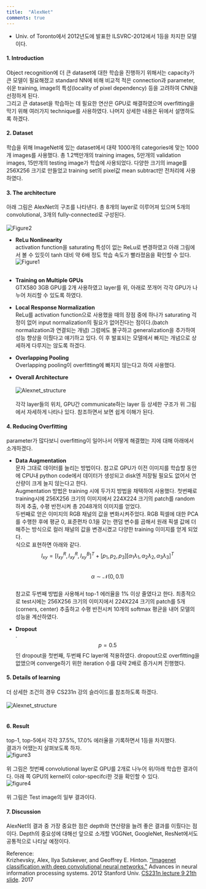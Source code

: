 ```yaml
---
title:  "AlexNet"
comments: true
---
```


- Univ. of Toronto에서 2012년도에 발표한 ILSVRC-2012에서 1등을 차지한 모델이다.

#### 1. Introduction <br>
Object recognition에 더 큰 dataset에 대한 학습을 진행하기 위해서는 capacity가 큰 모델이 필요해졌고
standard NN에 비해 비교적 적은 connection과 parameter, 쉬운 training, image의 특성(locality of pixel dependency) 등을 고려하여
CNN을 선정하게 된다. <br>
그리고 큰 dataset을 학습하는 데 필요한 연산은 GPU로 해결하였으며 overfitting을 막기 위해 여러가지 technique를 사용하였다.
나머지 상세한 내용은 뒤에서 설명하도록 하겠다.

#### 2. Dataset <br>
학습을 위해 ImageNet에 있는 dataset에서 대략 1000개의 categories에 맞는 1000개 images를 사용했다.
총 1.2백만개의 training images, 5만개의 validation images, 15만개의 testing image가 학습에 사용되었다.
다양한 크기의 image를 256X256 크기로 만들었고 training set의 pixel값 mean subtract만 전처리에 사용하였다.

#### 3. The architecture <br>
아래 그림은 AlexNet의 구조를 나타낸다. 총 8개의 layer로 이루어져 있으며 5개의 convolutional, 3개의 fully-connected로 구성된다. <br><br>
![Figure2](https://chaosmail.github.io/images/deep-learning/alexnet.png)

  - **ReLu Nonlinearity** <br>
  activation function을 saturating 특성이 없는 ReLu로 변경하였고 아래 그림에서 볼 수 있듯이
  tanh 대비 약 6배 정도 학습 속도가 빨라졌음을 확인할 수 있다.
  ![Figure1](http://images.cnitblog.com/blog2015/678029/201504/280120355838911.png) <br><br>

  - **Training on Multiple GPUs** <br>
  GTX580 3GB GPU를 2개 사용하였고 layer를 위, 아래로 쪼개어 각각 GPU가 나누어 처리할 수 있도록 하였다.

  - **Local Response Normalization** <br>
  ReLu를 activation function으로 사용했을 때의 장점 중에 하나가 saturating 걱정이 없어 input normalization의 필요가 없어진다는
  점이다.(batch normalization과 연결되는 개념) 그럼에도 불구하고 generalization을 추가하여 성능 향상을 이뤘다고 얘기하고 있다.
  이 후 발표되는 모델에서 빠지는 개념으로 상세하게 다루지는 않도록 하겠다.

  - **Overlapping Pooling** <br>
  Overlapping pooling이 overfitting에 빠지지 않는다고 하여 사용했다.

  - **Overall Architecture** <br><br>
  ![Alexnet_structure](https://kymkh0902.github.io/images/alexnet.PNG) <br><br>
  각각 layer들의 위치, GPU간 communicate하는 layer 등 상세한 구조가 위 그림에서 자세하게 나타나 있다. 참조하면서 보면 쉽게 이해가 된다.

#### 4. Reducing Overfitting
parameter가 많다보니 overfitting이 일어나서 어떻게 해결했는 지에 대해 아래에서 소개하겠다.
  - **Data Augmentation** <br>
  문자 그대로 데이터를 늘리는 방법이다.
  참고로 GPU가 이전 이미지를 학습할 동안에 CPU내 python code에서 데이터가 생성되고 disk엔 저장될 필요도 없어서 연산량이 크게 늘지 않는다고 한다. <br>
  Augmentation 방법은 training 시에 두가지 방법을 채택하여 사용했다. 첫번째로 training시에 256X256 크기의 이미지에서 224X224 크기의 patch를 random하게 추출, 수평 반전시켜
  총 2048개의 이미지를 얻었다. <br>
  두번째로 얻은 이미지의 RGB 채널의 값을 변화시켜주었다. RGB 픽셀에 대한 PCA를 수행한 후에 평균 0, 표준편차 0.1을 갖는
  랜덤 변수를 곱해서 원래 픽셀 값에 더해주는 방식으로 컬러 채널의 값을 변경시켰고 다양한 training 이미지를 얻게 되었다. <br>
  식으로 표현하면 아래와 같다.
  $$I_{xy} = [I^R_{xy}, I^R_{xy}, I^B_{xy}]^T + [p_1,p_2,p_3][\alpha_1\lambda_1, \alpha_2\lambda_2,\alpha_3\lambda_3]^T$$ <br>
  $$\alpha \sim \mathcal{N}(0,0.1)$$ <br>
  참고로 두번째 방법을 사용해서 top-1 에러율을 1% 이상 줄였다고 한다.
  최종적으로 test시에는 256X256 크기의 이미지에서 224X224 크기의 patch를 5개(corners, center) 추출하고 수평 반전시켜 10개의 softmax 평균을 내어
  모델의 성능을 계산하였다.

  - **Dropout** <br>.
  $$p=0.5$$인 dropout을 첫번째, 두번째 FC layer에 적용하였다. dropout으로 overfitting을 없앴으며 converge하기 위한 iteration 수를 대략 2배로 증가시켜 진행했다.

#### 5. Details of learning
더 상세한 조건의 경우 CS231n 강의 슬라이드를 참조하도록 하겠다. <br><br>
  ![Alexnet_structure](https://kymkh0902.github.io/images/alexnet_2.PNG) <br><br>

#### 6. Result
top-1, top-5에서 각각 37.5%, 17.0% 에러율을 기록하면서 1등을 차지했다. <br>
결과가 어땠는지 살펴보도록 하자. <br>
![figure3](http://benkampha.us/img/alex-net-intermediate.png) <br><br>
위 그림은 첫번째 convolutional layer로 GPU를 2개로 나누어 위/아래 학습한 결과이다. 아래 쪽 GPU의 kernel이
color-specifci한 것을 확인할 수 있다. <br>
![figure4](https://ai2-s2-public.s3.amazonaws.com/figures/2016-11-08/2315fc6c2c0c4abd2443e26a26e7bb86df8e24cc/7-Figure4-1.png) <br><br>
위 그림은 Test image의 일부 결과이다. <br>

#### 7. Discussion
AlexNet의 결과 중 가장 중요한 점은 depth와 연산량을 늘려 좋은 결과를 이뤘다는 점이다.
Depth의 중요성에 대해선 앞으로 소개할 VGGNet, GoogleNet, ResNet에서도 공통적으로 나타날 예정이다.

Reference: <br>
Krizhevsky, Alex, Ilya Sutskever, and Geoffrey E. Hinton. ["Imagenet classification with deep convolutional neural networks."](http://papers.nips.cc/paper/4824-imagenet-classification-with-deep-convolutional-neural-networks.pdf) Advances in neural information processing systems. 2012
Stanford Univ. [CS231n lecture 9 21th slide](http://cs231n.stanford.edu/slides/2017/cs231n_2017_lecture9.pdf). 2017
